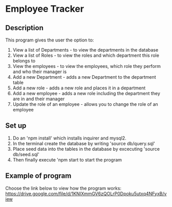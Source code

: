 # Employee Tracker

## Description

This program gives the user the option to:
1.  View a list of Departments - to view the departments in the database
2.  View a list of Roles - to view the roles and which department this role belongs to
3.  View the employees - to view the employees, which role they perform and who their manager is 
4.  Add a new Department - adds a new Department to the department table
5.  Add a new role - adds a new role and places it in a department
6.  Add a new employee - adds a new role including the department they are in and their manager
7.  Update the role of an employee - allows you to change the role of an employee

## Set up

1.  Do an 'npm install' which installs inquirer and mysql2.
2.  In the terminal create the database by writing 'source db/query.sql'
3.  Place seed data into the tables in the database by excecuting 'source db/seed.sql'
4.  Then finally execute 'npm start to start the program


## Example of program
Choose the link below to view how the program works:
https://drive.google.com/file/d/1KNIXmmGV6zQOLrP0Dpoku5utxq4NFyxB/view
